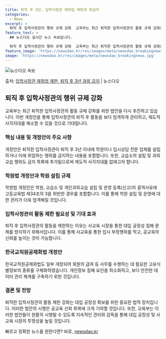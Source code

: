 ```yaml
---
title: 퇴직 후 3년, 입학사정관 재취업 제한과 외금지
categories:
  - News
excerpt: >
  퇴직 후 입학사정관의 행위 규제 강화  교육부는 최근 퇴직한 입학사정관의 활동 규제 강화를 위한 법안을 다시…
feature_text: >
  ## 뉴스다오 실시간 뉴스 속보입니다.

  퇴직 후 입학사정관의 행위 규제 강화  교육부는 최근 퇴직한 입학사정관의 활동 규제 강화를 위한 법안을 다시…
feature_image: 'https://newsdao.kr/res/images/meta/newsdao_breakingnews.jpg'
image: 'https://newsdao.kr/res/images/meta/newsdao_breakingnews.jpg'
---
```


![뉴스다오 속보](https://newsdao.kr/res/images/meta/newsdao_breakingnews.jpg)

<p>출처: <a href="https://newsdao.kr/4690" rel="dofollow">입학사정관 재취업 제한, 퇴직 후 3년 과외 금지</a> | 뉴스다오</p>

<h2 data-ke-size="size26">퇴직 후 입학사정관의 행위 규제 강화</h2>
<p data-ke-size="size16">교육부는 최근 퇴직한 입학사정관의 활동 규제 강화를 위한 법안을 다시 추진하고 있습니다. 이번 개정안을 통해 입학사정관의 퇴직 후 활동을 보다 엄격하게 관리하고, 제도적 사각지대를 해소할 수 있을 것으로 기대됩니다.</p>

<h3>핵심 내용 및 개정안의 주요 사항</h3>
<p data-ke-size="size16">개정안은 퇴직한 입학사정관이 퇴직 후 3년 이내에 학원이나 입시상담 전문 업체를 설립하거나 이에 취업하는 행위를 금지하는 내용을 포함합니다. 또한, 교습소의 설립 및 과외교습 행위도 금지 목록에 추가됨으로써 제도적 사각지대를 없애고자 합니다.</p>

<h3>학원법 개정안과 학원 설립 규제</h3>
<p data-ke-size="size16">학원법 개정안은 학원, 교습소 및 개인과외교습 설립 및 운영 등록(신고)의 결격사유에 고등교육법 제34조의 3을 위반한 경우를 포함합니다. 이를 통해 학원 설립 및 운영에 대한 관리가 더욱 엄격해질 것입니다.</p>

<h3>입학사정관의 활동 제한 필요성 및 기대 효과</h3>
<p data-ke-size="size16">퇴직 후 입학사정관의 활동을 제한하는 이유는 사교육 시장을 통한 대입 공정성 침해 문제를 방지하기 위해서입니다. 이를 통해 사교육을 통한 입시 부정행위를 막고, 공교육의 신뢰를 높이는 것이 가능합니다.</p>

<h3>한국교직원공제회법 개정안</h3>
<p data-ke-size="size16">한국교직원공제회법도 일부 개정되어 회원의 급여 등 사무를 수행하는 데 필요한 고유식별정보의 종류를 구체화하였습니다. 개인정보 침해 요인을 최소화하고, 보다 안전한 데이터 관리 체계를 구축하기 위한 것입니다.</p>

<h3>결론 및 전망</h3>
<p data-ke-size="size16">퇴직한 입학사정관의 활동 제한 강화는 대입 공정성 확보를 위한 중요한 법적 장치입니다. 이러한 법안의 시행은 공교육 신뢰 회복에 크게 기여할 것입니다. 또한, 교육부는 이러한 법안들이 원활히 시행될 수 있도록 지속적인 관리와 감독을 통해 대입 공정성 및 사교육 시장의 투명성을 높일 것입니다.</p> 

빠르고 정확한 뉴스를 원한다면? 바로, <a href="https://newsdao.kr" rel="dofollow">newsdao.kr</a>


